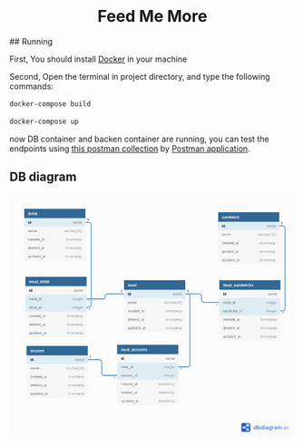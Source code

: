 <div align="center">
  <br>
  <h1>Feed Me More</h1>
</div>
## Running

First, You should install [Docker](https://www.docker.com/) in your machine

Second, Open the terminal in project directory, and type the following commands:

```bash
docker-compose build
```

```bash
docker-compose up
```

now DB container and backen container are running, you can test the endpoints using [this postman collection](postman%collection/Feed-Me-More.postman_collection.json) by [Postman application](https://www.postman.com/).


## DB diagram

![](database/db%20diagram.png)

